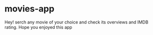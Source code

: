 # movies-app
Hey!
serch any movie of your choice and check its overviews and  IMDB rating.
Hope you enjoyed this app
